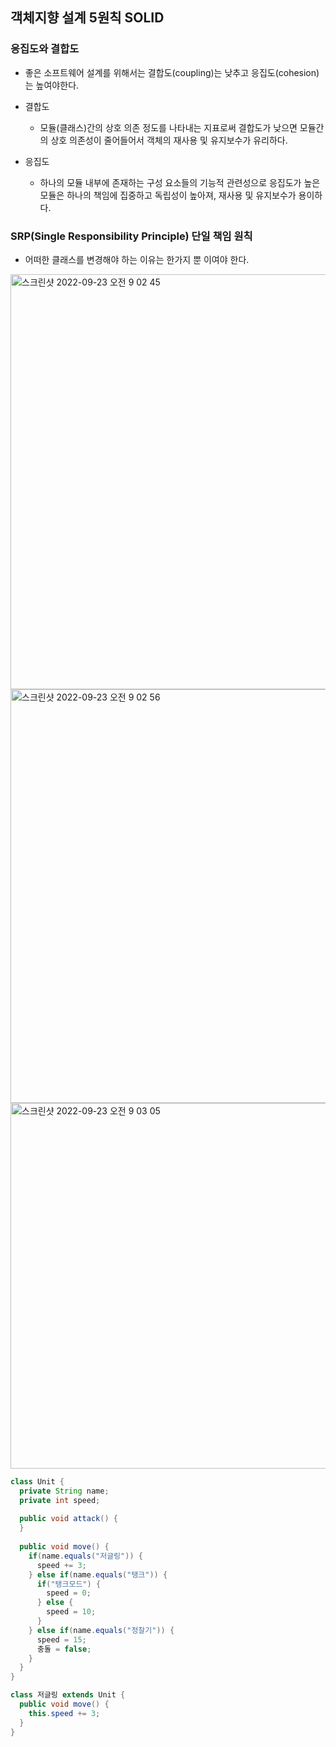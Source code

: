 ## 객체지향 설계 5원칙 SOLID
### 응집도와 결합도
- 좋은 소프트웨어 설계를 위해서는 결합도(coupling)는 낮추고 응집도(cohesion)는 높여야한다.


- 결합도
  - 모듈(클래스)간의 상호 의존 정도를 나타내는 지표로써 결합도가 낮으면 모듈간의 상호 의존성이 줄어들어서 객체의 재사용 및 유지보수가 유리하다.

- 응집도
  - 하나의 모듈 내부에 존재하는 구성 요소들의 기능적 관련성으로 응집도가 높은 모듈은 하나의 책임에 집중하고 독립성이 높아져, 재사용 및 유지보수가 용이하다.

### SRP(Single Responsibility Principle) 단일 책임 원칙
- 어떠한 클래스를 변경해야 하는 이유는 한가지 뿐 이여야 한다.

<img width="664" alt="스크린샷 2022-09-23 오전 9 02 45" src="https://user-images.githubusercontent.com/75515697/191871293-6534ab9d-5411-41bb-86ab-a6cb917b4227.png">

<img width="662" alt="스크린샷 2022-09-23 오전 9 02 56" src="https://user-images.githubusercontent.com/75515697/191871301-50ce6db0-3c9c-4c53-94f4-b1149eeb88c1.png">

<img width="585" alt="스크린샷 2022-09-23 오전 9 03 05" src="https://user-images.githubusercontent.com/75515697/191871311-7f9b1022-c520-416a-8cb8-5aa0396a0619.png">

```Java
class Unit {
  private String name;
  private int speed;
  
  public void attack() {
  }
  
  public void move() {
    if(name.equals("저글링")) {
      speed += 3;
    } else if(name.equals("탱크")) {
      if("탱크모드") {
        speed = 0;
      } else {
        speed = 10;
      }
    } else if(name.equals("정찰기")) {
      speed = 15;
      충돌 = false;
    }
  }
}
```

```Java
class 저글링 extends Unit {
  public void move() {
    this.speed += 3;
  }
}
```


